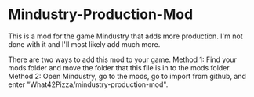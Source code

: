 # Mindustry-Production-Mod
This is a mod for the game Mindustry that adds more production. I'm not done with it and I'll most likely add much more.

There are two ways to add this mod to your game.
Method 1: Find your mods folder and move the folder that this file is in to the mods folder.
Method 2: Open Mindustry, go to the mods, go to import from github, and enter "What42Pizza/mindustry-production-mod".